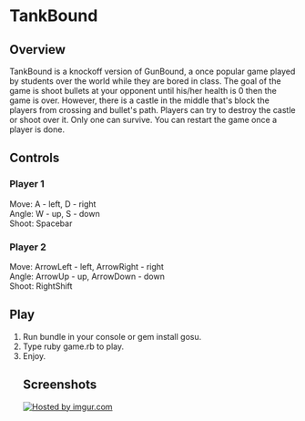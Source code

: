 <h1>TankBound</h1>
<h2>Overview</h2>
TankBound is a knockoff version of GunBound, a once popular game played by students over the world while they are bored in class. The goal of the game is shoot bullets at your opponent until his/her health is 0 then the game is over. However, there is a castle in the middle that's block the players from crossing and bullet's path. Players can try to destroy the castle or shoot over it. Only one can survive. You can restart the game once a player is done.
<h2>Controls</h2>
<h3>Player 1</h3>
Move: A - left, D - right<br>
Angle: W - up, S - down<br>
Shoot: Spacebar
<h3>Player 2</h3>
Move: ArrowLeft - left, ArrowRight - right<br>
Angle: ArrowUp - up, ArrowDown - down<br>
Shoot: RightShift
<h2>Play</h2>
<ol>
<li>Run bundle in your console or gem install gosu.</li>
<li>Type ruby game.rb to play.</li>
<li>Enjoy.</li>
<h2>Screenshots</h2>
<a href="http://imgur.com/WCHeY8O"><img src="http://i.imgur.com/WCHeY8O.jpg" title="Hosted by imgur.com" /></a>
